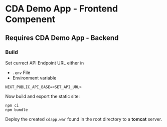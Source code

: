 # CDA Demo App - Frontend Compenent

## Requires CDA Demo App - Backend

### Build

Set currect API Endpoint URL either in 
* `.env` File
* Environment variable

```
NEXT_PUBLIC_API_BASE=<SET_API_URL>
```

Now build and export the static site:
```
npm ci
npm bundle
```

Deploy the created `cdapp.war` found in the root directory to a **tomcat** server.
